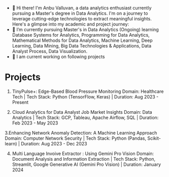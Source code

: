 - 👋 Hi there! I'm Anbu Valluvan, a data analytics enthusiast currently pursuing a Master's degree in Data Analytics.
      I'm on a journey to leverage cutting-edge technologies to extract meaningful insights. Here's a glimpse into my academic and project journey:
- 🌱 I’m currently pursuing Master's in Data Analytics (Ongoing) learning Database Systems for Analytics, Programming for Data Analytics, Mathematical Methods for Data Analytics, Machine Learning, Deep Learning, Data Mining, Big Data Technologies & Applications, Data Analyst Process, Data Visualization.
- 👀 I am current working on following projects 
# Projects 
1. TinyPulse+: Edge-Based Blood Pressure Monitoring
Domain: Healthcare Tech | Tech Stack: Python (TensorFlow, Keras) | Duration: Aug 2023 - Present

2. Cloud Analytics for Data Analyst Job Market Insights
Domain: Data Analytics | Tech Stack: GCP, Tableau, Apache Airflow, SQL | Duration: Feb 2023 - May 2023

 3.Enhancing Network Anomaly Detection: A Machine Learning Approach
Domain: Computer Network Security | Tech Stack: Python (Pandas, Scikit-learn) | Duration: Aug 2023 - Dec 2023

4. Multi Language Invoive Extractor : Using Gemini Pro Vision
Domain: Document Analysis and Information Extraction | Tech Stack: Python, Streamlit, Google Generative AI (Gemini Pro Vision) | Duration: January 2024

<!---
AV-D/AV-D is a ✨ special ✨ repository because its `README.md` (this file) appears on your GitHub profile.
You can click the Preview link to take a look at your changes.
--->
